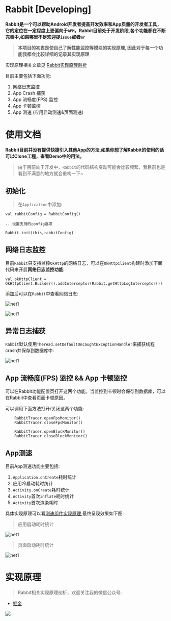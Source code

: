 # Rabbit [Developing]

**Rabbit是一个可以帮助Android开发者提高开发效率和App质量的开发者工具，它的定位在一定程度上更偏向于`APM`。Rabbit目前处于开发阶段,各个功能都在不断完善中,如果哪里不足欢迎提`issue`或者`mr`**

>**本项目的初衷是使自己了解性能监控等模块的实现原理, 因此对于每一个功能我都会比较详细的记录其实现原理**

实现原理相关文章见:[Rabbit实现原理剖析](https://github.com/SusionSuc/AdvancedAndroid/blob/master/Rabbit%E5%AE%9E%E7%8E%B0%E5%8E%9F%E7%90%86%E5%89%96%E6%9E%90/README.md)

目前主要包括下面功能:

1. 网络日志监控
2. App Crash 捕获
3. App 流畅度(FPS) 监控
4. App 卡顿监控
5. App 测速 (应用启动测速&页面测速)

# 使用文档

**Rabbit目前并没有提供快捷引入其他App的方法,如果你想了解Rabbit的使用的话可以Clone工程，查看Demo中的用法。**

>由于目前处于开发中，`Rabbit`的代码结构变动可能会比较频繁，我目前也是看到不满意的地方就会重构一下~

## 初始化

>在`Application`中添加:
```
val rabbitConfig = RabbitConfig()

...设置支持的config选项

Rabbit.init(this,rabbitConfig)
```

## 网络日志监控

目前`Rabbit`只支持监控`OkHttp`的网络日志，可以在`OkHttpClient`构建时添加下面代码来开启**网络日志监控功能**:

```
val okHttpClient = OkHttpClient.Builder().addInterceptor(Rabbit.getHttpLogInterceptor())
```

添加后可以在`Rabbit`中查看网络日志:

![net1](picture/rabbit_net1.png)

![net1](picture/rabbit_net2.png)

## 异常日志捕获

`Rabbit`默认使用`Theread.setDefaultUncaughtExceptionHandler`来捕获线程crash并保存到数据库中:

![net1](picture/rabbit_exception1.png)

## App 流畅度(FPS) 监控  && App 卡顿监控

可以在Rabbit功能配置页打开这两个功能。当监控到卡顿时会保存到数据库，可以在Rabbit中查看页面卡顿原因。

可以调用下面方法打开/关闭这两个功能:

```
    RabbitTracer.openFpsMonitor()
    RabbitTracer.closeFpsMonitor()

    RabbitTracer.openBlockMonitor()
    RabbitTracer.closeBlockMonitor()
```


## App测速

目前App测速功能主要包括:

1. `Application.onCreate`耗时统计
2. 应用冷启动耗时统计
3. `Activity.onCreate`耗时统计
4. `Activity`首次`inflate`耗时统计
5. `Activity`首次渲染耗时

具体实现原理可以看[测速组件实现原理](https://github.com/SusionSuc/AdvancedAndroid/blob/master/Rabbit%E5%AE%9E%E7%8E%B0%E5%8E%9F%E7%90%86%E5%89%96%E6%9E%90/%E5%BA%94%E7%94%A8%E6%B5%8B%E9%80%9F%E7%BB%84%E4%BB%B6.md),最终呈现效果如下图:

>应用启动耗时统计

![net1](picture/app_speed.jpg)

>页面启动耗时统计

![net1](picture/page_speed.jpg)


# 实现原理

>Rabbit相关实现原理剖析，欢迎关注我的微信公众号:

- [掘金](https://juejin.im/user/57b1173f165abd0054298059)

![](picture/微信公众号.jpeg)
